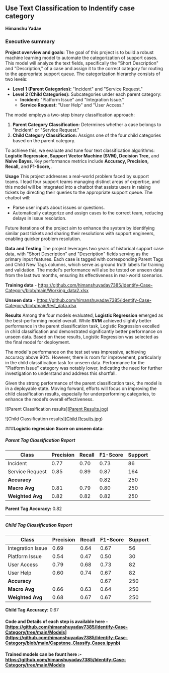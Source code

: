 ## Use Text Classification to Indentify case category

**Himanshu Yadav**

### Executive summary

**Project overview and goals:** 
The goal of this project is to build a robust machine learning model to automate the categorization of support cases. This model will analyze the text fields, specifically the "Short Description" and "Description," of a case and assign it to the correct category for routing to the appropriate support queue. The categorization hierarchy consists of two levels:

- **Level 1 (Parent Categories):** "Incident" and "Service Request."
- **Level 2 (Child Categories):** Subcategories under each parent category:
    - **Incident:** "Platform Issue" and "Integration Issue."
    - **Service Request:** "User Help" and "User Access."
      
The model employs a two-step binary classification approach:

1) **Parent Category Classification:** Determines whether a case belongs to "Incident" or "Service Request."
2) **Child Category Classification:** Assigns one of the four child categories based on the parent category.
   
To achieve this, we evaluate and tune four text classification algorithms: **Logistic Regression, Support Vector Machine (SVM), Decision Tree,** and **Naive Bayes.** Key performance metrics include **Accuracy, Precision, Recall,** and **F1-Score,**.

**Usage** 
This project addresses a real-world problem faced by support teams. I lead four support teams managing distinct areas of expertise, and this model will be integrated into a chatbot that assists users in raising tickets by directing their queries to the appropriate support queue. The chatbot will:

 - Parse user inputs about issues or questions.
 - Automatically categorize and assign cases to the correct team, reducing delays in issue resolution.
   
Future iterations of the project aim to enhance the system by identifying similar past tickets and sharing their resolutions with support engineers, enabling quicker problem resolution.

**Data and Testing**
The project leverages two years of historical support case data, with "Short Description" and "Description" fields serving as the primary input features. Each case is tagged with corresponding Parent Tags and Child New Tags columns, which serve as ground truth labels for training and validation. The model's performance will also be tested on unseen data from the last two months, ensuring its effectiveness in real-world scenarios.

**Training data** - https://github.com/himanshuyadav7385/Identify-Case-Category/blob/main/Working_data2.xlsx 

**Unseen data** - https://github.com/himanshuyadav7385/Identify-Case-Category/blob/main/test_data.xlsx 

**Results**
Among the four models evaluated, **Logistic Regression** emerged as the best-performing model overall. While **SVM** achieved slightly better performance in the parent classification task, Logistic Regression excelled in child classification and demonstrated significantly better performance on unseen data. Based on these results, Logistic Regression was selected as the final model for deployment.

The model's performance on the test set was impressive, achieving accuracy above 90%. However, there is room for improvement, particularly in the child classification task for unseen data. Performance for the "Platform Issue" category was notably lower, indicating the need for further investigation to understand and address this shortfall.

Given the strong performance of the parent classification task, the model is in a deployable state. Moving forward, efforts will focus on improving the child classification results, especially for underperforming categories, to enhance the model’s overall effectiveness.




![Parent Classification results]([Parent Results.jpg](https://github.com/himanshuyadav7385/Identify-Case-Category/blob/main/Parent%20Results.jpg))

![Child Classification results]([Child Results.jpg](https://github.com/himanshuyadav7385/Identify-Case-Category/blob/main/Child%20Results.jpg))

###**Logistic regression Score on unseen data:**

##### Parent Tag Classification Report

| Class             | Precision | Recall | F1-Score | Support |
|--------------------|-----------|--------|----------|---------|
| Incident           | 0.77      | 0.70   | 0.73     | 86      |
| Service Request    | 0.85      | 0.89   | 0.87     | 164     |
| **Accuracy**       |           |        | 0.82     | 250     |
| **Macro Avg**      | 0.81      | 0.79   | 0.80     | 250     |
| **Weighted Avg**   | 0.82      | 0.82   | 0.82     | 250     |

**Parent Tag Accuracy:** 0.82

---

##### Child Tag Classification Report

| Class               | Precision | Recall | F1-Score | Support |
|----------------------|-----------|--------|----------|---------|
| Integration Issue    | 0.69      | 0.64   | 0.67     | 56      |
| Platform Issue       | 0.54      | 0.47   | 0.50     | 30      |
| User Access          | 0.79      | 0.68   | 0.73     | 82      |
| User Help            | 0.60      | 0.74   | 0.67     | 82      |
| **Accuracy**         |           |        | 0.67     | 250     |
| **Macro Avg**        | 0.66      | 0.63   | 0.64     | 250     |
| **Weighted Avg**     | 0.68      | 0.67   | 0.67     | 250     |

**Child Tag Accuracy:** 0.67


#### **Code and Details of each step is available here** - [https://github.com/himanshuyadav7385/Identify-Case-Category/tree/main/Models](https://github.com/himanshuyadav7385/Identify-Case-Category/blob/main/Capstone_Classify_Cases.ipynb)

#### **Trained models can be fount here** :- https://github.com/himanshuyadav7385/Identify-Case-Category/tree/main/Models



